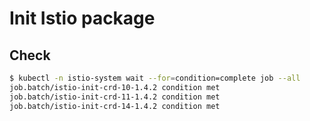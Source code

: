 # Init Istio package

## Check

```bash
$ kubectl -n istio-system wait --for=condition=complete job --all
job.batch/istio-init-crd-10-1.4.2 condition met
job.batch/istio-init-crd-11-1.4.2 condition met
job.batch/istio-init-crd-14-1.4.2 condition met
```
